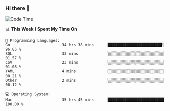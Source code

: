 ### Hi there 👋

<!--
**CrazyCollin/crazycollin** is a ✨ _special_ ✨ repository because its `README.md` (this file) appears on your GitHub profile.

Here are some ideas to get you started:

- 🔭 I’m currently working on ...
- 🌱 I’m currently learning ...
- 👯 I’m looking to collaborate on ...
- 🤔 I’m looking for help with ...
- 💬 Ask me about ...
- 📫 How to reach me: ...
- 😄 Pronouns: ...
- ⚡ Fun fact: ...
-->

<!--START_SECTION:waka-->
![Code Time](http://img.shields.io/badge/Code%20Time-2%2C780%20hrs%2053%20mins-blue)

📊 **This Week I Spent My Time On** 

```text
💬 Programming Languages: 
Go                       34 hrs 38 mins      ████████████████████████░   96.85 % 
SQL                      33 mins             ░░░░░░░░░░░░░░░░░░░░░░░░░   01.57 % 
CSV                      23 mins             ░░░░░░░░░░░░░░░░░░░░░░░░░   01.08 % 
YAML                     4 mins              ░░░░░░░░░░░░░░░░░░░░░░░░░   00.21 % 
Other                    2 mins              ░░░░░░░░░░░░░░░░░░░░░░░░░   00.12 % 

💻 Operating System: 
Mac                      35 hrs 45 mins      █████████████████████████   100.00 % 
```


<!--END_SECTION:waka-->
